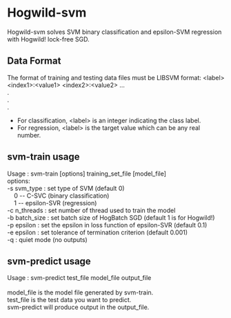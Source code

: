 # Hogwild-svm
Hogwild-svm solves SVM binary classification and epsilon-SVM regression with Hogwild! lock-free SGD.

## Data Format
The format of training and testing data files must be LIBSVM format:
\<label> \<index1>:\<value1> \<index2>:\<value2> ...\
.\
.\
.
* For classification, \<label> is an integer indicating the class label.
* For regression, \<label> is the target value which can be any real number.

## svm-train usage
Usage : svm-train [options] training_set_file [model_file]\
options:\
-s svm_type : set type of SVM (default 0)\
&nbsp;&nbsp;&nbsp;&nbsp;0 -- C-SVC	(binary classification)\
&nbsp;&nbsp;&nbsp;&nbsp;1 -- epsilon-SVR	(regression)\
-c n_threads : set number of thread used to train the model\
-b batch_size : set batch size of HogBatch SGD (default 1 is for Hogwild!)\
-p epsilon : set the epsilon in loss function of epsilon-SVR (default 0.1)\
-e epsilon : set tolerance of termination criterion (default 0.001)\
-q : quiet mode (no outputs)

## svm-predict usage
Usage : svm-predict test_file model_file output_file\
\
model_file is the model file generated by svm-train.\
test_file is the test data you want to predict.\
svm-predict will produce output in the output_file.


